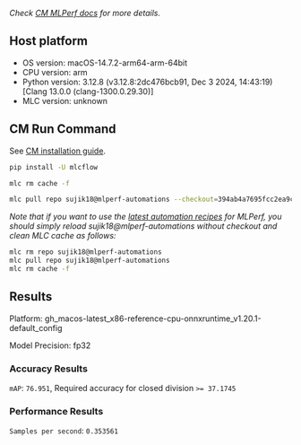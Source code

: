 *Check [CM MLPerf docs](https://docs.mlcommons.org/inference) for more details.*

## Host platform

* OS version: macOS-14.7.2-arm64-arm-64bit
* CPU version: arm
* Python version: 3.12.8 (v3.12.8:2dc476bcb91, Dec  3 2024, 14:43:19) [Clang 13.0.0 (clang-1300.0.29.30)]
* MLC version: unknown

## CM Run Command

See [CM installation guide](https://docs.mlcommons.org/inference/install/).

```bash
pip install -U mlcflow

mlc rm cache -f

mlc pull repo sujik18@mlperf-automations --checkout=394ab4a7695fcc2ea9cb37ffa7e69e1de8ee6842


```
*Note that if you want to use the [latest automation recipes](https://docs.mlcommons.org/inference) for MLPerf,
 you should simply reload sujik18@mlperf-automations without checkout and clean MLC cache as follows:*

```bash
mlc rm repo sujik18@mlperf-automations
mlc pull repo sujik18@mlperf-automations
mlc rm cache -f

```

## Results

Platform: gh_macos-latest_x86-reference-cpu-onnxruntime_v1.20.1-default_config

Model Precision: fp32

### Accuracy Results 
`mAP`: `76.951`, Required accuracy for closed division `>= 37.1745`

### Performance Results 
`Samples per second`: `0.353561`
